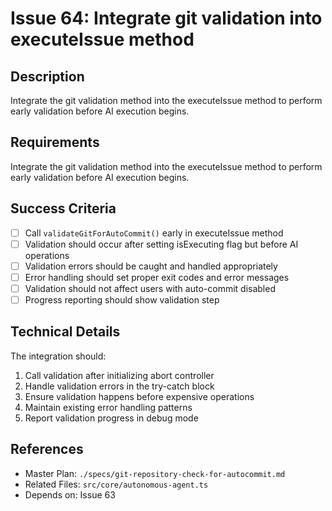 # Issue 64: Integrate git validation into executeIssue method

## Description
Integrate the git validation method into the executeIssue method to perform early validation before AI execution begins.

## Requirements

Integrate the git validation method into the executeIssue method to perform early validation before AI execution begins.

## Success Criteria
- [ ] Call `validateGitForAutoCommit()` early in executeIssue method
- [ ] Validation should occur after setting isExecuting flag but before AI operations
- [ ] Validation errors should be caught and handled appropriately
- [ ] Error handling should set proper exit codes and error messages
- [ ] Validation should not affect users with auto-commit disabled
- [ ] Progress reporting should show validation step

## Technical Details
The integration should:
1. Call validation after initializing abort controller
2. Handle validation errors in the try-catch block
3. Ensure validation happens before expensive operations
4. Maintain existing error handling patterns
5. Report validation progress in debug mode

## References
- Master Plan: `./specs/git-repository-check-for-autocommit.md`
- Related Files: `src/core/autonomous-agent.ts`
- Depends on: Issue 63
